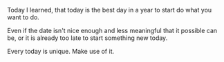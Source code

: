 Today I learned, that today is the best day in a year to start do
what you want to do. 

Even if the date isn't nice enough and less meaningful that it possible
can be, or it is already too late to start something new today.

Every today is unique. Make use of it.
